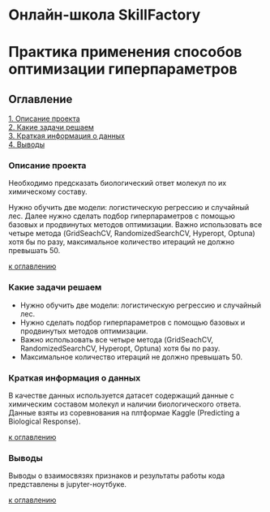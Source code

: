 # Онлайн-школа SkillFactory
# Практика применения способов оптимизации гиперпараметров

## Оглавление  
[1. Описание проекта](README.md#Описание-проекта)  
[2. Какие задачи решаем](README.md#Какие-задачи-решаем)  
[3. Краткая информация о данных](README.md#Краткая-информация-о-данных)  
[4. Выводы](README.md#Выводы) 

### Описание проекта    
Необходимо предсказать биологический ответ молекул по их химическому составу.

Нужно обучить две модели: логистическую регрессию и случайный лес. Далее нужно сделать подбор гиперпараметров с помощью базовых и продвинутых методов оптимизации. Важно использовать все четыре метода (GridSeachCV, RandomizedSearchCV, Hyperopt, Optuna) хотя бы по разу, максимальное количество итераций не должно превышать 50.

[к оглавлению](README.md#Оглавление)

### Какие задачи решаем   
- Нужно обучить две модели: логистическую регрессию и случайный лес. 
- Нужно сделать подбор гиперпараметров с помощью базовых и продвинутых методов оптимизации. 
- Важно использовать все четыре метода (GridSeachCV, RandomizedSearchCV, Hyperopt, Optuna) хотя бы по разу. 
- Максимальное количество итераций не должно превышать 50.

### Краткая информация о данных
В качестве данных используется датасет содержащий данные с химическим составом молекул и наличии биологического ответа.
Данные взяты из соревнования на плтформае Kaggle (Predicting a Biological Response).

[к оглавлению](README.md#Оглавление)

### Выводы
Выводы о взаимосвязях признаков и результаты работы кода представлены в jupyter-ноутбуке. 

[к оглавлению](README.md#Оглавление)